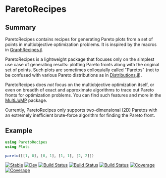 # ParetoRecipes

## Summary
ParetoRecipes contains recipes for generating Pareto plots from a set of points in multiobjective optimization problems.  It is inspired by the macros in [GraphRecipes.jl](https://github.com/JuliaPlots/GraphRecipes.jl).

ParetoRecipes is a lightweight package that focuses only on the simplest use case of generating results: plotting Pareto fronts along with the original set of points.  Such plots are sometimes colloquially called "Paretos" (not to be confused with various Pareto distributions as in [Distributions.jl](https://github.com/JuliaStats/Distributions.jl)).

ParetoRecipes does _not_ focus on the multiobjective optimization itself, or even on breadth of exact and approximate algorithms to trace out Pareto fronts for optimization problems.  You can find such features and more in the [MultiJuMP](https://github.com/anriseth/MultiJuMP.jl) package.

Currently, ParetoRecipes only supports two-dimensional (2D) Paretos with an extremely inefficient brute-force algorithm for finding the Pareto front.

## Example

```julia
using ParetoRecipes
using Plots

pareto([[1, 0], [0, 1], [1, 1], [2, 2]])
```

[![Stable](https://img.shields.io/badge/docs-stable-blue.svg)](https://svrama.github.io/ParetoRecipes.jl/stable)
[![Dev](https://img.shields.io/badge/docs-dev-blue.svg)](https://svrama.github.io/ParetoRecipes.jl/dev)
[![Build Status](https://github.com/svrama/ParetoRecipes.jl/workflows/CI/badge.svg)](https://github.com/svrama/ParetoRecipes.jl/actions)
[![Build Status](https://travis-ci.com/svrama/ParetoRecipes.jl.svg?branch=master)](https://travis-ci.com/svrama/ParetoRecipes.jl)
[![Build Status](https://ci.appveyor.com/api/projects/status/github/svrama/ParetoRecipes.jl?svg=true)](https://ci.appveyor.com/project/svrama/ParetoRecipes-jl)
[![Coverage](https://codecov.io/gh/svrama/ParetoRecipes.jl/branch/master/graph/badge.svg)](https://codecov.io/gh/svrama/ParetoRecipes.jl)
[![Coverage](https://coveralls.io/repos/github/svrama/ParetoRecipes.jl/badge.svg?branch=master)](https://coveralls.io/github/svrama/ParetoRecipes.jl?branch=master)
